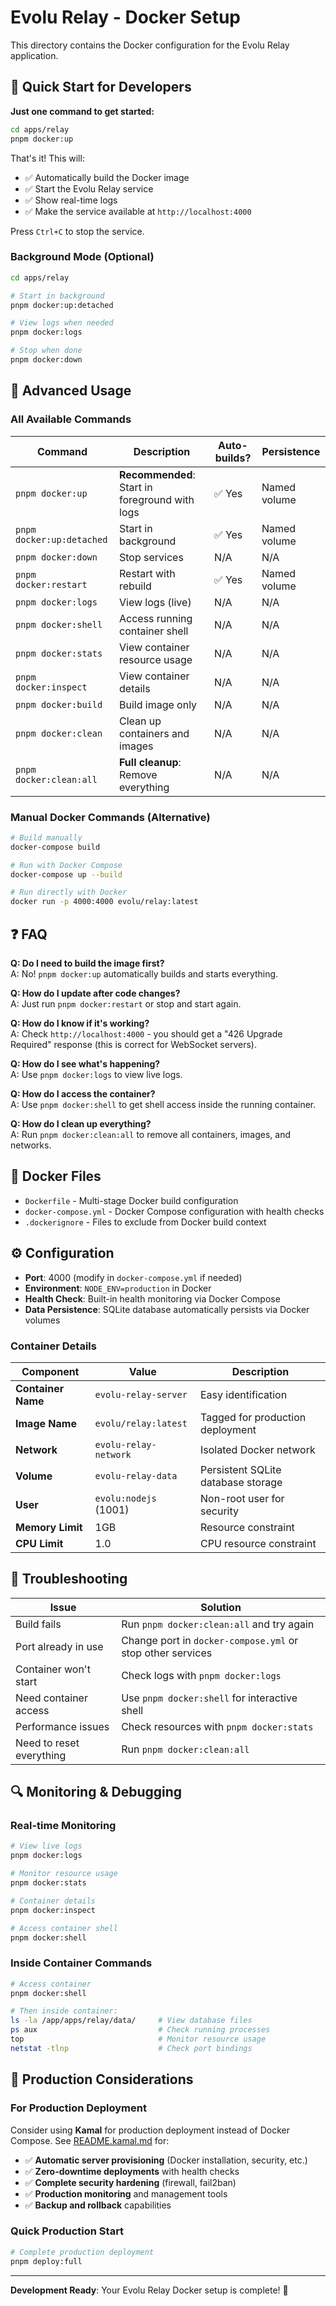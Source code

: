 # Evolu Relay - Docker Setup

This directory contains the Docker configuration for the Evolu Relay application.

## 🚀 Quick Start for Developers

**Just one command to get started:**

```bash
cd apps/relay
pnpm docker:up
```

That's it! This will:

- ✅ Automatically build the Docker image
- ✅ Start the Evolu Relay service
- ✅ Show real-time logs
- ✅ Make the service available at `http://localhost:4000`

Press `Ctrl+C` to stop the service.

### Background Mode (Optional)

```bash
cd apps/relay

# Start in background
pnpm docker:up:detached

# View logs when needed
pnpm docker:logs

# Stop when done
pnpm docker:down
```

## 🔧 Advanced Usage

### All Available Commands

| Command                   | Description                                    | Auto-builds? | Persistence  |
| ------------------------- | ---------------------------------------------- | ------------ | ------------ |
| `pnpm docker:up`          | **Recommended**: Start in foreground with logs | ✅ Yes       | Named volume |
| `pnpm docker:up:detached` | Start in background                            | ✅ Yes       | Named volume |
| `pnpm docker:down`        | Stop services                                  | N/A          | N/A          |
| `pnpm docker:restart`     | Restart with rebuild                           | ✅ Yes       | Named volume |
| `pnpm docker:logs`        | View logs (live)                               | N/A          | N/A          |
| `pnpm docker:shell`       | Access running container shell                 | N/A          | N/A          |
| `pnpm docker:stats`       | View container resource usage                  | N/A          | N/A          |
| `pnpm docker:inspect`     | View container details                         | N/A          | N/A          |
| `pnpm docker:build`       | Build image only                               | N/A          | N/A          |
| `pnpm docker:clean`       | Clean up containers and images                 | N/A          | N/A          |
| `pnpm docker:clean:all`   | **Full cleanup**: Remove everything            | N/A          | N/A          |

### Manual Docker Commands (Alternative)

```bash
# Build manually
docker-compose build

# Run with Docker Compose
docker-compose up --build

# Run directly with Docker
docker run -p 4000:4000 evolu/relay:latest
```

## ❓ FAQ

**Q: Do I need to build the image first?**  
A: No! `pnpm docker:up` automatically builds and starts everything.

**Q: How do I update after code changes?**  
A: Just run `pnpm docker:restart` or stop and start again.

**Q: How do I know if it's working?**  
A: Check `http://localhost:4000` - you should get a "426 Upgrade Required" response (this is correct for WebSocket servers).

**Q: How do I see what's happening?**  
A: Use `pnpm docker:logs` to view live logs.

**Q: How do I access the container?**  
A: Use `pnpm docker:shell` to get shell access inside the running container.

**Q: How do I clean up everything?**  
A: Run `pnpm docker:clean:all` to remove all containers, images, and networks.

## 📁 Docker Files

- `Dockerfile` - Multi-stage Docker build configuration
- `docker-compose.yml` - Docker Compose configuration with health checks
- `.dockerignore` - Files to exclude from Docker build context

## ⚙️ Configuration

- **Port**: 4000 (modify in `docker-compose.yml` if needed)
- **Environment**: `NODE_ENV=production` in Docker
- **Health Check**: Built-in health monitoring via Docker Compose
- **Data Persistence**: SQLite database automatically persists via Docker volumes

### Container Details

| Component          | Value                 | Description                        |
| ------------------ | --------------------- | ---------------------------------- |
| **Container Name** | `evolu-relay-server`  | Easy identification                |
| **Image Name**     | `evolu/relay:latest`  | Tagged for production deployment   |
| **Network**        | `evolu-relay-network` | Isolated Docker network            |
| **Volume**         | `evolu-relay-data`    | Persistent SQLite database storage |
| **User**           | `evolu:nodejs` (1001) | Non-root user for security         |
| **Memory Limit**   | 1GB                   | Resource constraint                |
| **CPU Limit**      | 1.0                   | CPU resource constraint            |

## 🚨 Troubleshooting

| Issue                    | Solution                                                   |
| ------------------------ | ---------------------------------------------------------- |
| Build fails              | Run `pnpm docker:clean:all` and try again                  |
| Port already in use      | Change port in `docker-compose.yml` or stop other services |
| Container won't start    | Check logs with `pnpm docker:logs`                         |
| Need container access    | Use `pnpm docker:shell` for interactive shell              |
| Performance issues       | Check resources with `pnpm docker:stats`                   |
| Need to reset everything | Run `pnpm docker:clean:all`                                |

## 🔍 Monitoring & Debugging

### Real-time Monitoring

```bash
# View live logs
pnpm docker:logs

# Monitor resource usage
pnpm docker:stats

# Container details
pnpm docker:inspect

# Access container shell
pnpm docker:shell
```

### Inside Container Commands

```bash
# Access container
pnpm docker:shell

# Then inside container:
ls -la /app/apps/relay/data/     # View database files
ps aux                           # Check running processes
top                              # Monitor resource usage
netstat -tlnp                    # Check port bindings
```

## 🚀 Production Considerations

### For Production Deployment

Consider using **Kamal** for production deployment instead of Docker Compose. See [README.kamal.md](./README.kamal.md) for:

- ✅ **Automatic server provisioning** (Docker installation, security, etc.)
- ✅ **Zero-downtime deployments** with health checks
- ✅ **Complete security hardening** (firewall, fail2ban)
- ✅ **Production monitoring** and management tools
- ✅ **Backup and rollback** capabilities

### Quick Production Start

```bash
# Complete production deployment
pnpm deploy:full
```

---

**Development Ready**: Your Evolu Relay Docker setup is complete! 🐳
